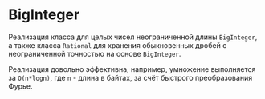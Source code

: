 # BigInteger

Реализация класса для целых чисел неограниченной длины `BigInteger`, а также класса `Rational` для хранения обыкновенных дробей с неограниченной
точностью на основе `BigInteger`.

Реализация довольно эффективна, например, умножение выполняется за `O(n*logn)`, где `n` - длина в байтах,  за счёт быстрого преобразования Фурье.
